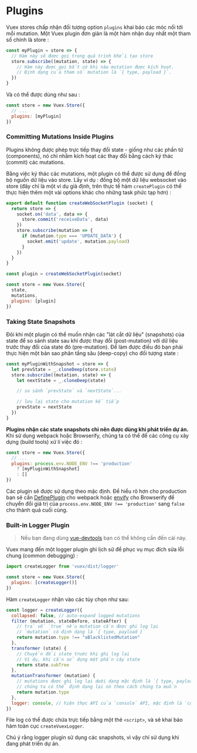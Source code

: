# Plugins

Vuex stores chấp nhận đối tượng option `plugins` khai báo các móc nối tới mỗi mutation. Một Vuex plugin đơn giản là một hàm nhận duy nhất một tham số chính là store :

``` js
const myPlugin = store => {
  // Hàm này sẽ được gọi trong quá trình khởi tạo store
  store.subscribe((mutation, state) => {
    // Hàm này được gọi bất cứ khi nào mutation được kích hoạt.
    // Định dạng của tham số mutation là `{ type, payload }`.
  })
}
```

Và có thể được dùng như sau :

``` js
const store = new Vuex.Store({
  // ...
  plugins: [myPlugin]
})
```

### Committing Mutations Inside Plugins

Plugins không được phép trực tiếp thay đổi state - giống như các phần tử (components), nó chỉ nhằm kích hoạt các thay đổi bằng cách ký thác (commit) các mutations.

Bằng việc ký thác các mutations, một plugin có thể được sử dụng để đồng bộ nguồn dữ liệu vào store. Lấy ví dụ : đồng bộ một dữ liệu websocket vào store (đây chỉ là một ví dụ giả định, trên thực tế hàm `createPlugin` có thể thực hiện thêm một vài options khác cho những task phức tạp hơn) :

``` js
export default function createWebSocketPlugin (socket) {
  return store => {
    socket.on('data', data => {
      store.commit('receiveData', data)
    })
    store.subscribe(mutation => {
      if (mutation.type === 'UPDATE_DATA') {
        socket.emit('update', mutation.payload)
      }
    })
  }
}
```

``` js
const plugin = createWebSocketPlugin(socket)

const store = new Vuex.Store({
  state,
  mutations,
  plugins: [plugin]
})
```

### Taking State Snapshots

Đôi khi một plugin có thể muốn nhận các "lát cắt dữ liệu" (snapshots) của state để so sánh state sau khi được thay đổi (post-mutation) với dữ liệu trước thay đổi của state đó (pre-mutation). Để làm được điều đó bạn phải thực hiện một bản sao phân tầng sâu (deep-copy) cho đối tượng state :


``` js
const myPluginWithSnapshot = store => {
  let prevState = _.cloneDeep(store.state)
  store.subscribe((mutation, state) => {
    let nextState = _.cloneDeep(state)

    // so sánh `prevState` và `nextState`...

    // lưu lại state cho mutation kế tiếp
    prevState = nextState
  })
}
```

**Plugins nhận các state snapshots chỉ nên được dùng khi phát triển dự án.** Khi sử dụng webpack hoặc Browserify, chúng ta có thể để các công cụ xây dựng (build tools) xử lí việc đó :

``` js
const store = new Vuex.Store({
  // ...
  plugins: process.env.NODE_ENV !== 'production'
    ? [myPluginWithSnapshot]
    : []
})
```

Các plugin sẽ được sử dụng theo mặc định. Để hiểu rõ hơn cho production bạn sẽ cần [DefinePlugin](https://webpack.js.org/plugins/define-plugin/) cho webpack hoặc [envify](https://github.com/hughsk/envify) cho Browserify để chuyển đổi giá trị của `process.env.NODE_ENV !== 'production'` sang `false` cho thành quả cuối cùng.

### Built-in Logger Plugin

> Nếu bạn đang dùng [vue-devtools](https://github.com/vuejs/vue-devtools) bạn có thể không cần đến cái này.

Vuex mang đến một logger plugin ghi lịch sử để phục vụ mục đích sửa lỗi chung (common debugging) :

``` js
import createLogger from 'vuex/dist/logger'

const store = new Vuex.Store({
  plugins: [createLogger()]
})
```

Hàm `createLogger` nhận vào các tùy chọn như sau:

``` js
const logger = createLogger({
  collapsed: false, // auto-expand logged mutations
  filter (mutation, stateBefore, stateAfter) {
    // trả về `true` nếu mutation cần được ghi log lại
    // `mutation` có định dạng là `{ type, payload }`
    return mutation.type !== "aBlacklistedMutation"
  },
  transformer (state) {
    // Chuyển đổi state trước khi ghi log lại
    // Ví dụ, khi cần sử dụng một phần cây state
    return state.subTree
  },
  mutationTransformer (mutation) {
    // mutations được ghi log lại dưới dạng mặc định là `{ type, payload }`
    // chúng ta có thể định dạng lại nó theo cách chúng ta muốn
    return mutation.type
  },
  logger: console, // hiện thực API của `console` API, mặc định là `console`
})
```

File log có thể được chứa trực tiếp bằng một thẻ `<script>`, và sẽ khai báo hàm toàn cục `createVuexLogger`.

Chú ý rằng logger plugin sử dụng các snapshots, vì vậy chỉ sử dụng khi đang phát triển dự án.
